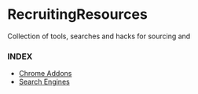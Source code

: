 # RecruitingResources
Collection of tools, searches and hacks for sourcing and 


### INDEX
- [Chrome Addons]()
- [Search Engines]()
